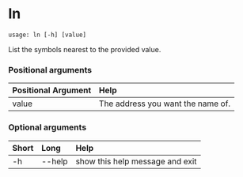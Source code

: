 <!-- THIS PART OF THIS FILE IS AUTOGENERATED. DO NOT MODIFY IT. See scripts/generate-docs.sh -->
# ln

```text
usage: ln [-h] [value]

```

List the symbols nearest to the provided value.
### Positional arguments

|Positional Argument|Help|
| :--- | :--- |
|value|The address you want the name of.|

### Optional arguments

|Short|Long|Help|
| :--- | :--- | :--- |
|-h|--help|show this help message and exit|

<!-- END OF AUTOGENERATED PART. Do not modify this line or the line below, they mark the end of the auto-generated part of the file. If you want to extend the documentation in a way which cannot easily be done by adding to the command help description, write below the following line. -->
<!-- ------------\>8---- ----\>8---- ----\>8------------ -->
